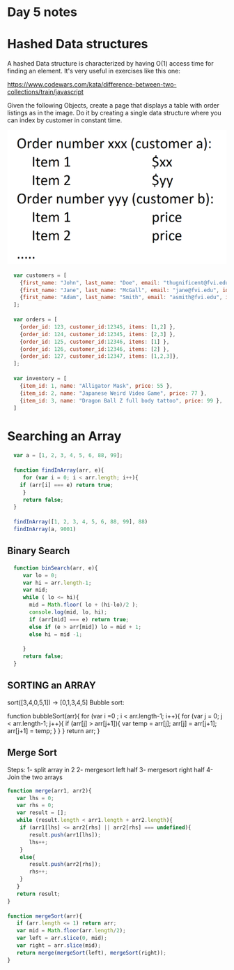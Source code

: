 # Day 5 notes

# Hashed Data structures
A hashed Data structure is characterized by having O(1) access time for finding an element. It's very useful in exercises like this one:

https://www.codewars.com/kata/difference-between-two-collections/train/javascript

Given the following Objects, create a page that displays a table with order listings as in the image. Do it by creating a single data structure where you can index by customer in constant time.

![table layout](day05.png)

```javascript
  var customers = [
    {first_name: "John", last_name: "Doe", email: "thugnificent@fvi.edu", id: 12345},
    {first_name: "Jane", last_name: "McGall", email: "jane@fvi.edu", id: 12346},
    {first_name: "Adam", last_name: "Smith", email: "asmith@fvi.edu", id: 12347}
  ];

  var orders = [
    {order_id: 123, customer_id:12345, items: [1,2] },
    {order_id: 124, customer_id:12345, items: [2,3] },
    {order_id: 125, customer_id:12346, items: [1] },
    {order_id: 126, customer_id:12346, items: [2] },
    {order_id: 127, customer_id:12347, items: [1,2,3]},
  ];

  var inventory = [
    {item_id: 1, name: "Alligator Mask", price: 55 },
    {item_id: 2, name: "Japanese Weird Video Game", price: 77 },
    {item_id: 3, name: "Dragon Ball Z full body tattoo", price: 99 },
  ]
```

# Searching an Array

```javascript
  var a = [1, 2, 3, 4, 5, 6, 88, 99];

  function findInArray(arr, e){
     for (var i = 0; i < arr.length; i++){
  	if (arr[i] === e) return true;
     }
     return false;
  }

  findInArray([1, 2, 3, 4, 5, 6, 88, 99], 88)
  findInArray(a, 9001)
```

## Binary Search

```javascript
  function binSearch(arr, e){
     var lo = 0;
     var hi = arr.length-1;
     var mid;
     while ( lo <= hi){
       mid = Math.floor( lo + (hi-lo)/2 );
       console.log(mid, lo, hi);
       if (arr[mid] === e) return true;
       else if (e > arr[mid]) lo = mid + 1;
       else hi = mid -1;

     }
     return false;
  }
```

## SORTING an ARRAY

sort([3,4,0,5,1]) -> [0,1,3,4,5]
Bubble sort:

function bubbleSort(arr){
   for (var i =0 ; i < arr.length-1; i++){
     for (var j = 0; j < arr.length-1; j++){
	if (arr[j] > arr[j+1]){
	   var temp = arr[j];
	   arr[j] = arr[j+1];
	   arr[j+1] = temp;
        }
     }
   }
   return arr;
}

## Merge Sort

Steps:
1- split array in 2
2- mergesort left half
3- mergesort right half
4- Join the two arrays

```javascript
function merge(arr1, arr2){
   var lhs = 0;
   var rhs = 0;
   var result = [];
   while (result.length < arr1.length + arr2.length){
	if (arr1[lhs] <= arr2[rhs] || arr2[rhs] === undefined){
	   result.push(arr1[lhs]);
	   lhs++;
	}
	else{
	   result.push(arr2[rhs]);
	   rhs++;
	}
   }
   return result;
}

function mergeSort(arr){
   if (arr.length <= 1) return arr;
   var mid = Math.floor(arr.length/2);
   var left = arr.slice(0, mid);
   var right = arr.slice(mid);
   return merge(mergeSort(left), mergeSort(right));
}
```
